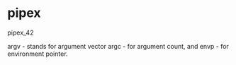 # pipex
pipex_42

argv - stands for argument vector
argc - for argument count, and
envp - for environment pointer.
